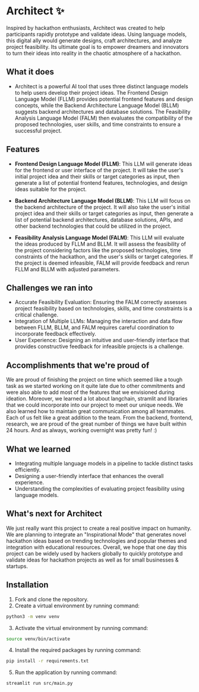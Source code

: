 # Architect :sparkles:
Inspired by hackathon enthusiasts, Architect was created to help participants rapidly prototype and validate ideas. Using language models, this digital ally would 
generate designs, craft architectures, and analyze project feasibility. Its ultimate goal is to empower dreamers and innovators to turn their ideas into reality in the 
chaotic atmosphere of a hackathon.

## What it does
- Architect is a powerful AI tool that uses three distinct language models to help users develop their project ideas. The Frontend Design Language Model (FLLM) provides potential frontend features and design concepts, while the Backend Architecture Language Model (BLLM) suggests backend architectures and database solutions. The Feasibility Analysis Language Model (FALM) then evaluates the compatibility of the proposed technologies, user skills, and time constraints to ensure a successful project.

## Features
- **Frontend Design Language Model (FLLM)**: This LLM will generate ideas for the frontend or user interface of the project. It will take the user's initial project idea and their skills or target categories as input, then generate a list of potential frontend features, technologies, and design ideas suitable for the project.

- **Backend Architecture Language Model (BLLM)**: This LLM will focus on the backend architecture of the project. It will also take the user's initial project idea and their skills or target categories as input, then generate a list of potential backend architectures, database solutions, APIs, and other backend technologies that could be utilized in the project.

- **Feasibility Analysis Language Model (FALM)**: This LLM will evaluate the ideas produced by FLLM and BLLM. It will assess the feasibility of the project considering factors like the proposed technologies, time constraints of the hackathon, and the user's skills or target categories. If the project is deemed infeasible, FALM will provide feedback and rerun FLLM and BLLM with adjusted parameters.

## Challenges we ran into
- Accurate Feasibility Evaluation: Ensuring the FALM correctly assesses project feasibility based on technologies, skills, and time constraints is a critical challenge.
- Integration of Multiple LLMs: Managing the interaction and data flow between FLLM, BLLM, and FALM requires careful coordination to incorporate feedback effectively.
- User Experience: Designing an intuitive and user-friendly interface that provides constructive feedback for infeasible projects is a challenge.

## Accomplishments that we're proud of
We are proud of finishing the project on time which seemed like a tough task as we started working on it quite late due to other commitments and were also able to add most of the features that we envisioned during ideation. Moreover, we learned a lot about langchain, stramlit and libraries that we could incorporate into our project to meet our unique needs. We also learned how to maintain great communication among all teammates. Each of us felt like a great addition to the team. From the backend, frontend, research, we are proud of the great number of things we have built within 24 hours. And as always, working overnight was pretty fun! :)

## What we learned
- Integrating multiple language models in a pipeline to tackle distinct tasks efficiently.
- Designing a user-friendly interface that enhances the overall experience.
- Understanding the complexities of evaluating project feasibility using language models.

## What's next for Architect
We just really want this project to create a real positive impact on humanity. We are planning to integrate an "Inspirational Mode" that generates novel hackathon ideas based on trending technologies and popular themes and integration with educational resources. Overall, we hope that one day this project can be widely used by hackers globally to quickly prototype and validate ideas for hackathon projects as well as for small businesses & startups.

## Installation
1. Fork and clone the repository.
2. Create a virtual environment by running command:
```bash
python3 -m venv venv
```
3. Activate the virtual environment by running command:
```bash
source venv/bin/activate
```
4. Install the required packages by running command:
```bash
pip install -r requirements.txt
```
5. Run the application by running command:
```bash
streamlit run src/main.py
```
